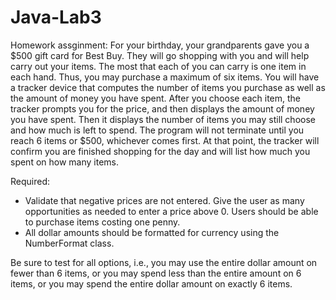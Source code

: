 # Java-Lab3
<p>Homework assginment: For your birthday, your grandparents gave you a $500 gift card for Best Buy. They will go shopping with you and will help carry out your items. The most that each of you can carry is one item in each hand. Thus, you may purchase a maximum of six items. You will have a tracker device that computes the number of items you purchase as well as the amount of money you have spent. After you choose each item, the tracker prompts you for the price, and then displays the amount of money you have spent. Then it displays the number of items you may still choose and how much is left to spend. The program will not terminate until you reach 6 items or $500, whichever comes first. At that point, the tracker will confirm you are finished shopping for the day and will list how much you spent on how many items.</p>

<p>Required:</p>
  <ul>
    <li>Validate that negative prices are not entered. Give the user as many opportunities as needed to enter a price above 0. Users should be able to purchase items costing one penny.</li>
    <li>All dollar amounts should be formatted for currency using the NumberFormat class.</li>
   </ul>
<p>Be sure to test for all options, i.e., you may use the entire dollar amount on fewer than 6 items, or you may spend less than the entire amount on 6 items, or you may spend the entire dollar amount on exactly 6 items.</p>

